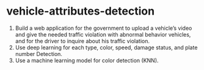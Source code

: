 # vehicle-attributes-detection
1.	Build a web application for the government to upload a vehicle’s video and give the needed traffic violation with abnormal behavior vehicles, and for the driver to inquire about his traffic violation.
2.	Use deep learning for each type, color, speed, damage status, and plate number Detection.
3.	Use a machine learning model for color detection (KNN).
